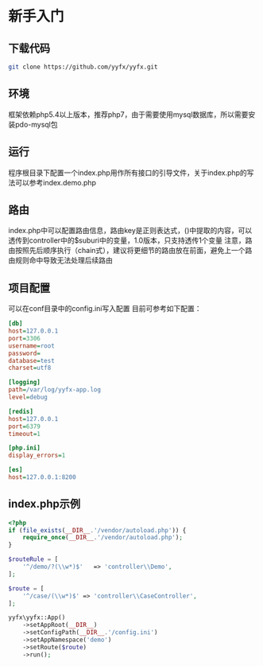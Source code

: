 # 新手入门

## 下载代码
```bash
git clone https://github.com/yyfx/yyfx.git
```

## 环境
框架依赖php5.4以上版本，推荐php7，由于需要使用mysql数据库，所以需要安装pdo-mysql包

## 运行
程序根目录下配置一个index.php用作所有接口的引导文件，关于index.php的写法可以参考index.demo.php

## 路由
index.php中可以配置路由信息，路由key是正则表达式，()中提取的内容，可以透传到controller中的$suburi中的变量，1.0版本，只支持透传1个变量
注意，路由按照先后顺序执行（chain式），建议将更细节的路由放在前面，避免上一个路由规则命中导致无法处理后续路由

## 项目配置
可以在conf目录中的config.ini写入配置
目前可参考如下配置：
```ini
[db]
host=127.0.0.1
port=3306
username=root
password=
database=test
charset=utf8

[logging]
path=/var/log/yyfx-app.log
level=debug

[redis]
host=127.0.0.1
port=6379
timeout=1

[php.ini]
display_errors=1

[es]
host=127.0.0.1:8200
```

## index.php示例
```php
<?php
if (file_exists(__DIR__.'/vendor/autoload.php')) {
    require_once(__DIR__.'/vendor/autoload.php');
}

$routeRule = [
    '^/demo/?(\\w*)$'   => 'controller\\Demo',
];

$route = [
    '^/case/(\\w*)$' => 'controller\\CaseController',
];

yyfx\yyfx::App()
    ->setAppRoot(__DIR__)
    ->setConfigPath(__DIR__.'/config.ini')
    ->setAppNamespace('demo')
    ->setRoute($route)
    ->run();

```
